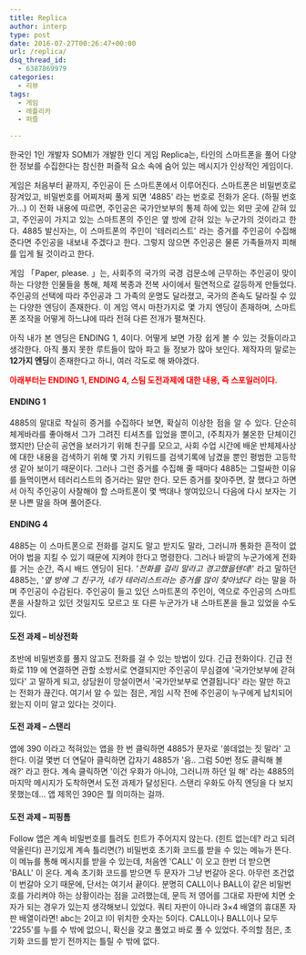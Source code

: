 ```yaml
---
title: Replica
author: interp
type: post
date: 2016-07-27T00:26:47+00:00
url: /replica/
dsq_thread_id:
  - 6387869979
categories:
  - 리뷰
tags:
  - 게임
  - 레플리카
  - 퍼즐

---
```

<p style="text-align: justify;">
  한국인 1인 개발자 SOMI가 개발한 인디 게임 Replica는, 타인의 스마트폰을 풀어 다양한 정보를 수집한다는 참신한 퍼즐적 요소 속에 숨어 있는 메시지가 인상적인 게임이다.
</p>

<p style="text-align: justify;">
  게임은 처음부터 끝까지, 주인공이 든 스마트폰에서 이루어진다. 스마트폰은 비밀번호로 잠겨있고, 비밀번호를 어찌저찌 풀게 되면 '4885' 라는 번호로 전화가 온다. (하필 번호가&#8230;) 이 전화 내용에 따르면, 주인공은 국가안보부의 통제 하에 있는 외딴 곳에 갇혀 있고, 주인공이 가지고 있는 스마트폰의 주인은 옆 방에 갇혀 있는 누군가의 것이라고 한다. 4885 발신자는, 이 스마트폰의 주인이 '테러리스트' 라는 증거를 주인공이 수집해 준다면 주인공을 내보내 주겠다고 한다. 그렇지 않으면 주인공은 물론 가족들까지 피해를 입게 될 것이라고 한다.
</p>

<p style="text-align: justify;">
  게임 「Paper, please. 」는, 사회주의 국가의 국경 검문소에 근무하는 주인공이 맞이하는 다양한 인물들을 통해, 체제 복종과 전복 사이에서 필연적으로 갈등하게 만들었다. 주인공의 선택에 따라 주인공과 그 가족의 운명도 달라졌고, 국가의 존속도 달라질 수 있는 다양한 엔딩이 존재한다. 이 게임 역시 마찬가지로 몇 가지 엔딩이 존재하며, 스마트폰 조작을 어떻게 하느냐에 따라 전혀 다른 전개가 펼쳐진다.
</p>

<p style="text-align: justify;">
  아직 내가 본 엔딩은 ENDING 1, 4이다. 어떻게 보면 가장 쉽게 볼 수 있는 것들이라고 생각한다. 아직 풀지 못한 루트들이 많아 파고 들 정보가 많아 보인다. 제작자의 말로는 <strong>12가지 엔딩</strong>이 존재한다고 하니, 여러 각도로 해 봐야겠다.
</p>

<p style="text-align: justify;">
  <span style="color: #ff0000;"><strong>아래부터는 ENDING 1, ENDING 4, 스팀 도전과제에 대한 내용, 즉 스포일러이다.</strong></span>
</p>

<h4 style="text-align: justify;">
  ENDING 1
</h4>

<p style="text-align: justify;">
  4885의 말대로 착실히 증거를 수집하다 보면, 확실히 이상한 점을 알 수 있다. 단순히 체게바라를 좋아해서 그가 그려진 티셔츠를 입었을 뿐이고, (주최자가 불온한 단체이긴 했지만) 단순히 공연을 보러가기 위해 친구를 모으고, 사회 수업 시간에 배운 반체제사상에 대한 내용을 검색하기 위해 몇 가지 키워드를 검색기록에 남겼을 뿐인 평범한 고등학생 같아 보이기 때문이다. 그러나 그런 증거를 수집해 줄 때마다 4885는 그럴싸한 이유를 들먹이면서 테러리스트의 증거라는 말만 한다. 모든 증거를 찾아주면, 잘 했다고 하면서 아직 주인공이 사찰해야 할 스마트폰이 몇 백대나 쌓여있으니 다음에 다시 보자는 기분 나쁜 말을 하며 풀어준다.
</p>

<h4 style="text-align: justify;">
  ENDING 4
</h4>

<p style="text-align: justify;">
  4885는 이 스마트폰으로 전화를 걸지도 말고 받지도 말라, 그러니까 통화한 흔적이 없어야 법을 지킬 수 있기 때문에 지켜야 한다고 명령한다. 그러나 바깥의 누군가에게 전화를 거는 순간, 즉시 배드 엔딩이 된다. '<em>전화를 걸리 말라고 경고했을텐데</em>!' 라고 말하던 4885는, '<em>옆 방에 그 친구가, 네가 테러리스트라는 증거를 많이 찾아냈다</em>' 라는 말을 하며 주인공이 수감된다. 주인공이 들고 있던 스마트폰의 주인이, 역으로 주인공의 스마트폰을 사찰하고 있던 것일지도 모르고 또 다른 누군가가 내 스마트폰을 들고 있었을 수도 있다.
</p>

<h4 style="text-align: justify;">
  도전 과제 &#8211; 비상전화
</h4>

초반에 비밀번호를 풀지 않고도 전화를 걸 수 있는 방법이 있다. 긴급 전화이다. 긴급 전화로 119 에 연결하면 관할 소방서로 연결되지만 주인공이 무심결에 '국가안보부에 갇혀있다' 고 말하게 되고, 상담원이 망설이면서 '국가안보부로 연결됩니다' 라는 말만 하고는 전화가 끊긴다. 여기서 알 수 있는 점은, 게임 시작 전에 주인공이 누구에게 납치되어 왔는지 이미 알고 있다는 것이다.

#### 도전 과제 &#8211; 스탠리

앱에 390 이라고 적혀있는 앱을 한 번 클릭하면 4885가 문자로 '쓸데없는 짓 말라' 고 한다. 이걸 몇번 더 연달아 클릭하면 갑자기 4885가 '음.. 그럼 50번 정도 클릭해 볼래?' 라고 한다. 계속 클릭하면 '이건 우화가 아니야, 그러니까 하던 일 해' 라는 4885의 마지막 메시지가 도착하면서 도전 과제가 달성된다. 스탠리 우화도 아직 엔딩을 다 보지 못했는데&#8230; 앱 제목인 390은 뭘 의미하는 걸까.

#### 도전 과제 &#8211; 피핑톰

Follow 앱은 계속 비밀번호를 틀려도 힌트가 주어지지 않는다. (힌트 없는데? 라고 되려 약올린다) 끈기있게 계속 틀리면(?) 비밀번호 초기화 코드를 받을 수 있는 메뉴가 뜬다. 이 메뉴를 통해 메시지를 받을 수 있는데, 처음엔 'CALL' 이 오고 한번 더 받으면 'BALL' 이 온다. 계속 초기화 코드를 받으면 두 문자가 그냥 번갈아 온다. 아무런 조건없이 번갈아 오기 때문에, 단서는 여기서 끝이다. 분명히 CALL이나 BALL이 같은 비밀번호를 가리켜야 하는 상황이라는 점을 고려했는데, 문득 저 영어를 그대로 자판에 치면 숫자가 되는 경우가 있는지 생각해보니 있었다. 쿼티 자판이 아니라 3&#215;4 배열의 휴대폰 자판 배열이라면! abc는 2이고 l이 위치한 숫자는 5이다. CALL이나 BALL이나 모두 '2255'를 누를 수 밖에 없으니, 확신을 갖고 풀었고 바로 풀 수 있었다. 주의할 점은, 초기화 코드를 받기 전까지는 틀릴 수 밖에 없다.